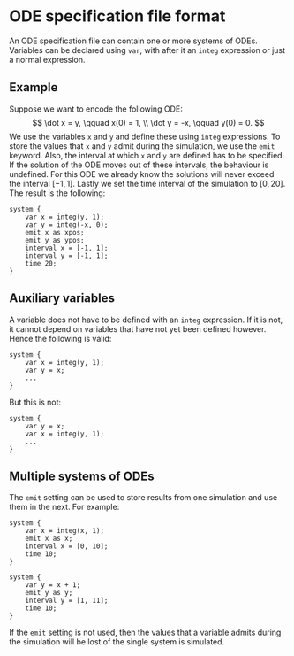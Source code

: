 
# ODE specification file format

An ODE specification file can contain one or more systems of ODEs. Variables can be declared using `var`, with after it an `integ` expression or just a normal expression.

## Example

Suppose we want to encode the following ODE:
$$
    \dot x = y, \qquad x(0) = 1, \\
    \dot y = -x, \qquad y(0) = 0.
$$
We use the variables `x` and `y` and define these using `integ` expressions. To store the values that `x` and `y` admit during the simulation, we use the `emit` keyword. Also, the interval at which `x` and `y` are defined has to be specified. If the solution of the ODE moves out of these intervals, the behaviour is undefined. For this ODE we already know the solutions will never exceed the interval $[-1, 1]$. Lastly we set the time interval of the simulation to $[0, 20]$. The result is the following:
```
system {
    var x = integ(y, 1);
    var y = integ(-x, 0);
    emit x as xpos;
    emit y as ypos;
    interval x = [-1, 1];
    interval y = [-1, 1];
    time 20;
}
```

## Auxiliary variables

A variable does not have to be defined with an `integ` expression. If it is not, it cannot depend on variables that have not yet been defined however. Hence the following is valid:
```
system {
    var x = integ(y, 1);
    var y = x;
    ...
}
```
But this is not:
```
system {
    var y = x;
    var x = integ(y, 1);
    ...
}
```

## Multiple systems of ODEs

The `emit` setting can be used to store results from one simulation and use them in the next. For example:
```
system {
    var x = integ(x, 1);
    emit x as x;
    interval x = [0, 10];
    time 10;
}

system {
    var y = x + 1;
    emit y as y;
    interval y = [1, 11];
    time 10;
}
```
If the `emit` setting is not used, then the values that a variable admits during the simulation will be lost of the single system is simulated.